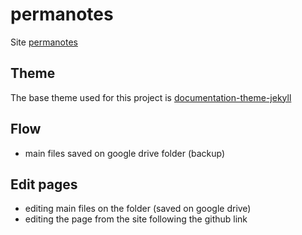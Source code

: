 # permanotes

Site [permanotes](http://www.permanotes.stortiurbani.it)

## Theme
The base theme used for this project is [documentation-theme-jekyll](http://idratherbewriting.com/documentation-theme-jekyll/index.html)

## Flow
- main files saved on google drive folder (backup)

## Edit pages
- editing main files on the folder (saved on google drive)
- editing the page from the site following the github link 
